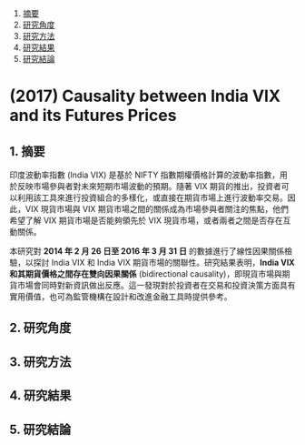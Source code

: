 1. [摘要](#S1)
2. [研究角度](#S2)
3. [研究方法](#S3)
4. [研究結果](#S4)
5. [研究結論](#S5)

# (2017) Causality between India VIX and its Futures Prices

<a name="S1"></a>
## 1. **摘要**

印度波動率指數 (India VIX) 是基於 NIFTY 指數期權價格計算的波動率指數，用於反映市場參與者對未來短期市場波動的預期。隨著 VIX 期貨的推出，投資者可以利用該工具來進行投資組合的多樣化，或直接在期貨市場上進行波動率交易。因此，VIX 現貨市場與 VIX 期貨市場之間的關係成為市場參與者關注的焦點，他們希望了解 VIX 期貨市場是否能夠領先於 VIX 現貨市場，或者兩者之間是否存在互動關係。

本研究對 **2014 年 2 月 26 日至 2016 年 3 月 31 日** 的數據進行了線性因果關係檢驗，以探討 India VIX 和 India VIX 期貨市場的關聯性。研究結果表明，**India VIX 和其期貨價格之間存在雙向因果關係** (bidirectional causality)，即現貨市場與期貨市場會同時對新資訊做出反應。這一發現對於投資者在交易和投資決策方面具有實用價值，也可為監管機構在設計和改進金融工具時提供參考。 


<a name="S2"></a>
## 2. **研究角度**

<a name="S3"></a>
## 3. **研究方法**

<a name="S4"></a>
## 4. **研究結果**

<a name="S5"></a>
## 5. **研究結論**
